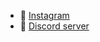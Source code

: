 - 👋 [Instagram](https://www.instagram.com/akastefvn/)
- 👀 [Discord server](https://discord.com/invite/Ya6MsrUfMM)
